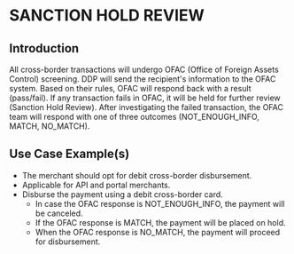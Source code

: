 #  SANCTION HOLD REVIEW

## Introduction
All cross-border transactions will undergo OFAC (Office of Foreign Assets Control) screening. DDP will send the recipient's information to the OFAC system. Based on their rules, OFAC will respond back with a result (pass/fail). If any transaction fails in OFAC, it will be held for further review (Sanction Hold Review). After investigating the failed transaction, the OFAC team will respond with one of three outcomes (NOT_ENOUGH_INFO, MATCH, NO_MATCH).

## Use Case Example(s)
- The merchant should opt for debit cross-border disbursement.
- Applicable for API and portal merchants.
- Disburse the payment using a debit cross-border card.
    - In case the OFAC response is NOT_ENOUGH_INFO, the payment will be canceled.
    - If the OFAC response is MATCH, the payment will be placed on hold.
    - When the OFAC response is NO_MATCH, the payment will proceed for disbursement.